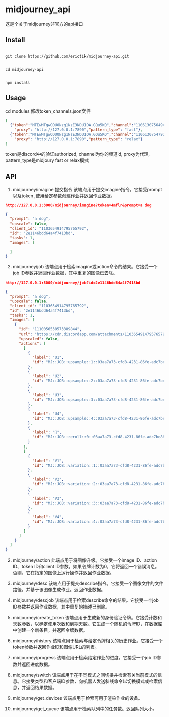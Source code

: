# midjourney_api
这是个关于midjourney非官方的api接口

##  Install


```

git clone https://github.com/erictik/midjourney-api.git

```

```

cd midjourney-api 

```

```

npm install 

```

##  Usage

cd modules 修改token_channels.json文件

```json
[
  {"token":"MTEwMTgwODU0Nzg1NzE3NDU1OA.GQu5KQ","channel":"1106130756494962778",
    "proxy": "http://127.0.0.1:7890","pattern_type": "fast"},
  {"token":"MTEwMTgwODU0Nzg1NzE3NDU1OA.GQu5KQ","channel":"1106130754792083477",
    "proxy": "http://127.0.0.1:7890","pattern_type": "relax"}
]

```

token是discord中的验证authorized, channel为你的频道id, proxy为代理, pattern_type是midjoury fast or relax模式

## API

1. midjourney/imagine 提交指令
该端点用于提交imagine指令。它接受prompt以及token ,使用给定参数创建作业并返回作业数据。

```json
http://127.0.0.1:8000/midjourney/imagine?token=4mflr&prompt=a dog

{
  "prompt": "a dog",
  "upscale": false,
  "client_id": "1103654914795765792",
  "id": "2e1146bdd64a4f7413bd",
  "tasks": 1,
  "images": [
    
  ]
}

```

2. midjourney/job
该端点用于检索imagine或action命令的结果。它接受一个job ID参数并返回作业数据，其中重复的图像已去除。
``` json
http://127.0.0.1:8000/midjourney/job?id=2e1146bdd64a4f7413bd

{
  "prompt": "a dog",
  "upscale": false,
  "client_id": "1103654914795765792",
  "id": "2e1146bdd64a4f7413bd",
  "tasks": 1,
  "images": [
    {
      "id": "1110056538573389844",
      "url": "https://cdn.discordapp.com/attachments/1103654914795765792/1110056538078449734/gvance_a_dog_id2e1146bdd64a4f7413bd_03aa7a73-cfd8-4231-86fe-adc7be88c983.png",
      "upscaled": false,
      "actions": [
        [
          {
            "label": "U1",
            "id": "MJ::JOB::upsample::1::03aa7a73-cfd8-4231-86fe-adc7be88c983"
          },
          {
            "label": "U2",
            "id": "MJ::JOB::upsample::2::03aa7a73-cfd8-4231-86fe-adc7be88c983"
          },
          {
            "label": "U3",
            "id": "MJ::JOB::upsample::3::03aa7a73-cfd8-4231-86fe-adc7be88c983"
          },
          {
            "label": "U4",
            "id": "MJ::JOB::upsample::4::03aa7a73-cfd8-4231-86fe-adc7be88c983"
          },
          {
            "label": "🔄",
            "id": "MJ::JOB::reroll::0::03aa7a73-cfd8-4231-86fe-adc7be88c983::SOLO"
          }
        ],
        [
          {
            "label": "V1",
            "id": "MJ::JOB::variation::1::03aa7a73-cfd8-4231-86fe-adc7be88c983"
          },
          {
            "label": "V2",
            "id": "MJ::JOB::variation::2::03aa7a73-cfd8-4231-86fe-adc7be88c983"
          },
          {
            "label": "V3",
            "id": "MJ::JOB::variation::3::03aa7a73-cfd8-4231-86fe-adc7be88c983"
          },
          {
            "label": "V4",
            "id": "MJ::JOB::variation::4::03aa7a73-cfd8-4231-86fe-adc7be88c983"
          }
        ]
      ]
    }
  ]
}
```

2. midjourney/action
此端点用于将图像升级。它接受一个image ID、action ID、token ID和client ID参数。如果令牌计数为0，它将返回一个错误消息。否则，它在指定的图像上运行操作并返回作业数据。


3. midjourney/desc
该端点用于提交describe指令。它接受一个图像文件的文件路径，并基于该图像生成作业。返回作业数据。

4. midjourney/descjob
该端点用于检索describe命令的结果。它接受一个job ID参数并返回作业数据，其中重复的描述已删除。

5. midjourney/create_token
该端点用于生成新的身份验证令牌。它接受计数和天数参数，以确定使用次数和到期天数。它生成一个随机的令牌ID，在数据库中创建一个新条目，并返回令牌数据。

6. midjourney/history
该端点用于检索与给定令牌相关的历史作业。它接受一个token参数并返回作业ID和图像URL的列表。

7. midjourney/progress
该端点用于检索给定作业的进度。它接受一个job ID参数并返回进度数据。

8. midjourney/switch
该端点用于在不同模式之间切换并检索有关当前模式的信息。它接受类型和客户端ID参数，向机器人发送斜线命令以切换模式或检索信息，并返回结果数据。

9. midjourney/get_devices
该端点用于检索可用于渲染作业的设备。

10. midjourney/get_queue
该端点用于检索队列中的任务数。返回队列大小。
